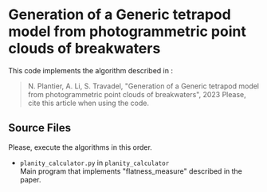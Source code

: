 # Generation of a Generic tetrapod model from photogrammetric point clouds of breakwaters
This code implements the algorithm described in :
> N. Plantier, A. Li, S. Travadel, "Generation of a Generic tetrapod model from photogrammetric point clouds of breakwaters", 2023
Please, cite this article when using the code. 

## Source Files

Please, execute the algorithms in this order. 

- `planity_calculator.py` in `planity_calculator`  
Main program that implements "flatness_measure" described in the paper. 
